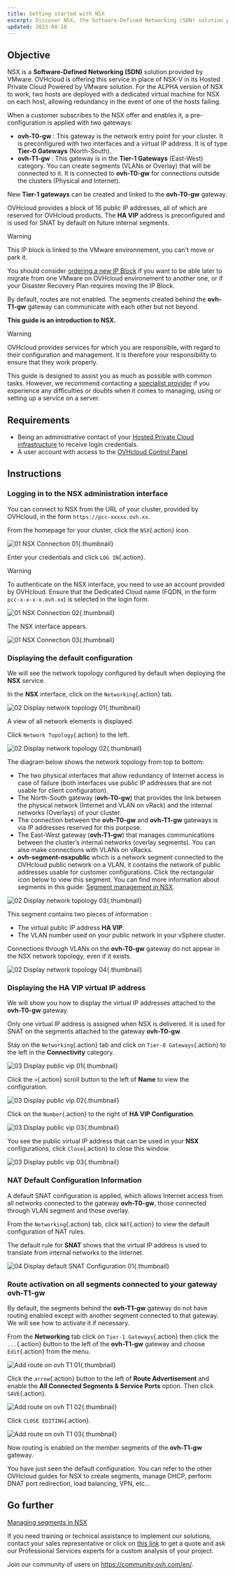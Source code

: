 ```yaml
---
title: Getting started with NSX
excerpt: Discover NSX, the Software-Defined Networking (SDN) solution provided by VMware.
updated: 2023-08-18
---
```


## Objective

NSX is a **Software-Defined Networking (SDN)** solution provided by VMware. OVHcloud is offering this service in place of NSX-V in its Hosted Private Cloud Powered by VMware solution. For the ALPHA version of NSX to work, two hosts are deployed with a dedicated virtual machine for NSX on each host, allowing redundancy in the event of one of the hosts failing.

When a customer subscribes to the NSX offer and enables it, a pre-configuration is applied with two gateways:

- **ovh-T0-gw** : This gateway is the network entry point for your cluster. It is preconfigured with two interfaces and a virtual IP address. It is of type **Tier-0 Gateways** (North-South). 
- **ovh-T1-gw** : This gateway is in the **Tier-1 Gateways** (East-West) category. You can create segments (VLANs or Overlay) that will be connected to it. It is connected to **ovh-T0-gw** for connections outside the clusters (Physical and Internet).

New **Tier-1 gateways** can be created and linked to the **ovh-T0-gw** gateway.

OVHcloud provides a block of 16 public IP addresses, all of which are reserved for OVHcloud products. The **HA VIP** address is preconfigured and is used for SNAT by default on future internal segments.

> [!warning]
>
> This IP block is linked to the VMware environnement, you can't move or park it.

You should consider [ordering a new IP Block](/pages/hosted_private_cloud/hosted_private_cloud_powered_by_vmware/ajout_de_bloc_ip) if you want to be able later to migrate from one VMware on OVHcloud environement to another one, or if your Disaster Recovery Plan requires moving the IP Block.

By default, routes are not enabled. The segments created behind the **ovh-T1-gw** gateway can communicate with each other but not beyond.

**This guide is an introduction to NSX.**

> [!warning]
> OVHcloud provides services for which you are responsible, with regard to their configuration and management. It is therefore your responsibility to ensure that they work properly.
>
> This guide is designed to assist you as much as possible with common tasks. However, we recommend contacting a [specialist provider](https://partner.ovhcloud.com/en-ca/directory/) if you experience any difficulties or doubts when it comes to managing, using or setting up a service on a server.
>

## Requirements

- Being an administrative contact of your [Hosted Private Cloud infrastructure](https://www.ovhcloud.com/en-ca/enterprise/products/hosted-private-cloud/) to receive login credentials.
- A user account with access to the [OVHcloud Control Panel](https://ca.ovh.com/auth/?action=gotomanager&from=https://www.ovh.com/ca/en/&ovhSubsidiary=ca).

## Instructions

### Logging in to the NSX administration interface

You can connect to NSX from the URL of your cluster, provided by OVHcloud, in the form `https://pcc-xxxxx.ovh.xx`.

From the homepage for your cluster, click the `NSX`{.action} icon.

![01 NSX Connection 01](images/01-nsxt-connection01.png){.thumbnail}

Enter your credentials and click `LOG IN`{.action}.

> [!warning]
> To authenticate on the NSX interface, you need to use an account provided by OVHcloud. Ensure that the Dedicated Cloud name (FQDN, in the form `pcc-x-x-x-x.ovh.xx`) is selected in the login form.
>

![01 NSX Connection 02](images/01-nsxt-connection02.png){.thumbnail}

The NSX interface appears.

![01 NSX Connection 03](images/01-nsxt-connection03.png){.thumbnail}

### Displaying the default configuration

We will see the network topology configured by default when deploying the **NSX** service.

In the **NSX** interface, click on the `Networking`{.action} tab.

![02 Display network topology 01](images/02-display-network-topology01.png){.thumbnail}

A view of all network elements is displayed.

Click `Network Topology`{.action} to the left.

![02 Display network topology 02](images/02-display-network-topology02.png){.thumbnail}

The diagram below shows the network topology from top to bottom:

- The two physical interfaces that allow redundancy of Internet access in case of failure (both interfaces use public IP addresses that are not usable for client configuration).
- The North-South gateway (**ovh-T0-gw**) that provides the link between the physical network (Internet and VLAN on vRack) and the internal networks (Overlays) of your cluster.
- The connection between the **ovh-T0-gw** and **ovh-T1-gw** gateways is via IP addresses reserved for this purpose.
- The East-West gateway (**ovh-T1-gw**) that manages communications between the cluster’s internal networks (overlay segments). You can also make connections with VLANs on vRacks.
-  **ovh-segment-nsxpublic** which is a network segment connected to the OVHcloud public network on a VLAN, it contains the network of public addresses usable for customer configurations. Click the rectangular icon below to view this segment. You can find more information about segments in this guide: [Segment management in NSX](/pages/hosted_private_cloud/hosted_private_cloud_powered_by_vmware/nsx-02-segment-management).

![02 Display network topology 03](images/02-display-network-topology03.png){.thumbnail}

This segment contains two pieces of information :

- The virtual public IP address **HA VIP**.
- The VLAN number used on your public network in your vSphere cluster.

Connections through VLANs on the **ovh-T0-gw** gateway do not appear in the NSX network topology, even if it exists.

![02 Display network topology 04](images/02-display-network-topology04.png){.thumbnail}

### Displaying the HA VIP virtual IP address

We will show you how to display the virtual IP addresses attached to the **ovh-T0-gw** gateway.

Only one virtual IP address is assigned when NSX is delivered. It is used for SNAT on the segments attached to the gateway **ovh-T0-gw**.

Stay on the `Networking`{.action} tab and click on `Tier-0 Gateways`{.action} to the left in the **Connectivity** category.

![03 Display public vip 01](images/03-display-public-vip01.png){.thumbnail}

Click the `>`{.action} scroll button to the left of **Name** to view the configuration.

![03 Display public vip 02](images/03-display-public-vip02.png){.thumbnail}

Click on the `Number`{.action} to the right of **HA VIP Configuration**.

![03 Display public vip 03](images/03-display-public-vip03.png){.thumbnail}

You see the public virtual IP address that can be used in your **NSX** configurations, click `Close`{.action} to close this window.

![03 Display public vip 03](images/03-display-public-vip04.png){.thumbnail}

### NAT Default Configuration Information

A default SNAT configuration is applied, which allows Internet access from all networks connected to the gateway **ovh-T0-gw**, those connected through VLAN segment and those overlay.

From the `Networking`{.action} tab, click `NAT`{.action} to view the default configuration of NAT rules.

The default rule for **SNAT** shows that the virtual IP address is used to translate from internal networks to the Internet.

![04 Display default SNAT Configuration 01](images/04-display-default-nat-configuration01.png){.thumbnail}

### Route activation on all segments connected to your gateway ovh-T1-gw

By default, the segments behind the **ovh-T1-gw** gateway do not have routing enabled except with another segment connected to that gateway. We will see how to activate it if necessary.

From the **Networking** tab click on `Tier-1 Gateways`{.action} then click the `...`{.action} button to the left of the **ovh-T1-gw** gateway and choose `Edit`{.action} from the menu.

![Add route on ovh T1 01](images/05-activate-route-on-ovh-t1-gw01.png){.thumbnail}

Click the `arrow`{.action} button to the left of **Route Advertisement** and enable the **All Connected Segments & Service Ports** option. Then click `SAVE`{.action}.

![Add route on ovh T1 02](images/05-activate-route-on-ovh-t1-gw02.png){.thumbnail}

Click `CLOSE EDITING`{.action}.

![Add route on ovh T1 03](images/05-activate-route-on-ovh-t1-gw03.png){.thumbnail}

Now routing is enabled on the member segments of the **ovh-T1-gw** gateway.

You have just seen the default configuration. You can refer to the other OVHcloud guides for NSX to create segments, manage DHCP, perform DNAT port redirection, load balancing, VPN, etc...

## Go further <a name="gofurther"></a>

[Managing segments in NSX](/pages/hosted_private_cloud/hosted_private_cloud_powered_by_vmware/nsx-02-segment-management)

If you need training or technical assistance to implement our solutions, contact your sales representative or click on [this link](https://www.ovhcloud.com/en-ca/professional-services/) to get a quote and ask our Professional Services experts for a custom analysis of your project.

Join our community of users on <https://community.ovh.com/en/>.
